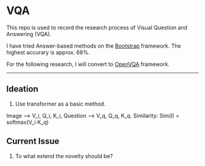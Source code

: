 # VQA

This repo is used to record the research process of Visual Question and Answering (VQA). 

I have tried Answer-based methods on the [Bootstrap](https://github.com/Cadene/bootstrap.pytorch) framework. The highest accurary is approx. 68%.

For the following research, I will convert to [OpenVQA](https://github.com/MILVLG/openvqa) framework.

---

## Ideation

1. Use transformer as a basic method. 
  
  Image --> V_i, Q_i, K_i, Question --> V_q, Q_q, K_q. 
  Similarity: Sim(I) = softmax(V_i$\cdot$K_q)

## Current Issue

1. To what extend the novelty should be?
